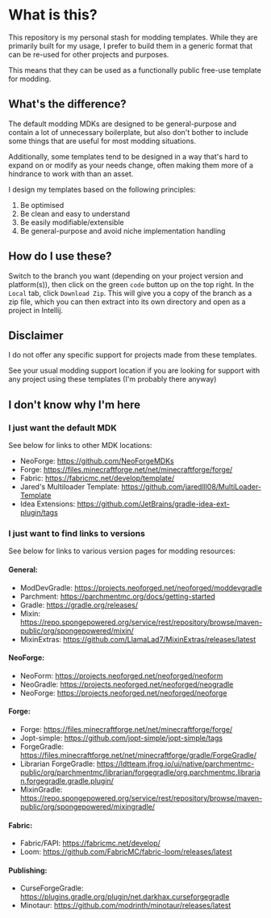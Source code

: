 # What is this?

This repository is my personal stash for modding templates.
While they are primarily built for my usage, I prefer to build them in a generic format that can be re-used for
other projects and purposes.

This means that they can be used as a functionally public free-use template for modding.

## What's the difference?
The default modding MDKs are designed to be general-purpose and contain a lot of unnecessary boilerplate, 
but also don't bother to include some things that are useful for most modding situations.

Additionally, some templates tend to be designed in a way that's hard to expand on or modify as your needs change,
often making them more of a hindrance to work with than an asset.

I design my templates based on the following principles:
1. Be optimised
2. Be clean and easy to understand
3. Be easily modifiable/extensible
4. Be general-purpose and avoid niche implementation handling

## How do I use these?
Switch to the branch you want (depending on your project version and platform(s)), then click on the green `code` 
button up on the top right. In the `Local` tab, click `Download Zip`. This will give you a copy of the branch as a zip
file, which you can then extract into its own directory and open as a project in Intellij.

## Disclaimer
I do not offer any specific support for projects made from these templates.

See your usual modding support location if you are looking for support with any project using these templates
(I'm probably there anyway)

## I don't know why I'm here
### I just want the default MDK
See below for links to other MDK locations:

- NeoForge: https://github.com/NeoForgeMDKs
- Forge: https://files.minecraftforge.net/net/minecraftforge/forge/
- Fabric: https://fabricmc.net/develop/template/
- Jared's Multiloader Template: https://github.com/jaredlll08/MultiLoader-Template
- Idea Extensions: https://github.com/JetBrains/gradle-idea-ext-plugin/tags

### I just want to find links to versions
See below for links to various version pages for modding resources:

#### General:
- ModDevGradle: https://projects.neoforged.net/neoforged/moddevgradle
- Parchment: https://parchmentmc.org/docs/getting-started
- Gradle: https://gradle.org/releases/
- Mixin: https://repo.spongepowered.org/service/rest/repository/browse/maven-public/org/spongepowered/mixin/
- MixinExtras: https://github.com/LlamaLad7/MixinExtras/releases/latest

#### NeoForge:
- NeoForm: https://projects.neoforged.net/neoforged/neoform
- NeoGradle: https://projects.neoforged.net/neoforged/neogradle
- NeoForge: https://projects.neoforged.net/neoforged/neoforge

#### Forge:
- Forge: https://files.minecraftforge.net/net/minecraftforge/forge/
- Jopt-simple: https://github.com/jopt-simple/jopt-simple/tags
- ForgeGradle: https://files.minecraftforge.net/net/minecraftforge/gradle/ForgeGradle/
- Librarian ForgeGradle: https://ldtteam.jfrog.io/ui/native/parchmentmc-public/org/parchmentmc/librarian/forgegradle/org.parchmentmc.librarian.forgegradle.gradle.plugin/
- MixinGradle: https://repo.spongepowered.org/service/rest/repository/browse/maven-public/org/spongepowered/mixingradle/

#### Fabric:
- Fabric/FAPI: https://fabricmc.net/develop/
- Loom: https://github.com/FabricMC/fabric-loom/releases/latest

#### Publishing:
- CurseForgeGradle: https://plugins.gradle.org/plugin/net.darkhax.curseforgegradle
- Minotaur: https://github.com/modrinth/minotaur/releases/latest